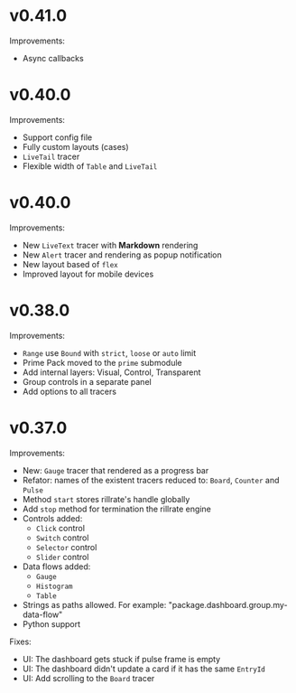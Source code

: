 # v0.41.0

Improvements:

- Async callbacks

# v0.40.0

Improvements:

- Support config file
- Fully custom layouts (cases)
- `LiveTail` tracer
- Flexible width of `Table` and `LiveTail`


# v0.40.0

Improvements:

- New `LiveText` tracer with **Markdown** rendering
- New `Alert` tracer and rendering as popup notification
- New layout based of `flex`
- Improved layout for mobile devices


# v0.38.0

Improvements:

- `Range` use `Bound` with `strict`, `loose` or `auto` limit
- Prime Pack moved to the `prime` submodule
- Add internal layers: Visual, Control, Transparent
- Group controls in a separate panel
- Add options to all tracers


# v0.37.0

Improvements:

- New: `Gauge` tracer that rendered as a progress bar
- Refator: names of the existent tracers reduced to: `Board`, `Counter` and `Pulse`
- Method `start` stores rillrate's handle globally
- Add `stop` method for termination the rillrate engine
- Controls added:
    - `Click` control
    - `Switch` control
    - `Selector` control
    - `Slider` control
- Data flows added:
    - `Gauge`
    - `Histogram`
    - `Table`
- Strings as paths allowed. For example: "package.dashboard.group.my-data-flow"
- Python support

Fixes:

- UI: The dashboard gets stuck if pulse frame is empty
- UI: The dashboard didn't update a card if it has the same `EntryId`
- UI: Add scrolling to the `Board` tracer
